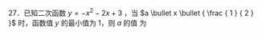 27．已知二次函数 $y = - x ^ { 2 } - 2 x + 3$ ，当 $a \bullet x \bullet { \frac { 1 } { 2 } }$ 时，函数值 $y$ 的最小值为 1，则 $a$ 的值 为
